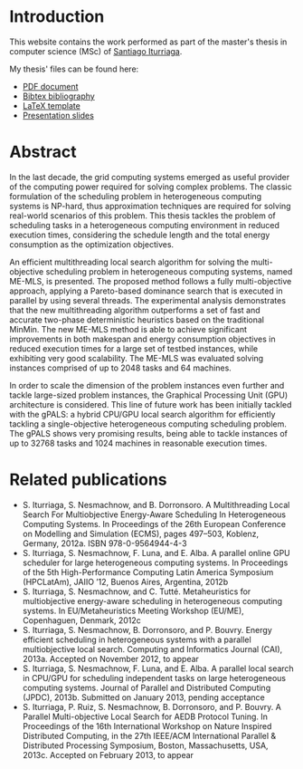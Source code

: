 # Introduction

This website contains the work performed as part of the master's thesis in computer science (MSc) of [Santiago Iturriaga](http://www.fing.edu.uy/inco/grupos/cecal/hpc/pmwiki/index.php?n=Main.SantiagoIturriaga).

My thesis' files can be found here:
* [PDF document](http://www.fing.edu.uy/inco/grupos/cecal/hpc/MScIturriaga/MSc-Iturriaga.pdf)
* [Bibtex bibliography](http://www.fing.edu.uy/inco/grupos/cecal/hpc/MScIturriaga/MSc-Iturriaga-bibliography.bib)
* [LaTeX template](http://www.fing.edu.uy/inco/grupos/cecal/hpc/MScIturriaga/MSc-Iturriaga-latex.zip)
* [Presentation slides](http://www.fing.edu.uy/inco/grupos/cecal/hpc/MScIturriaga/MSc-Iturriaga-presentation.pdf)

# Abstract

In the last decade, the grid computing systems emerged as useful provider of the computing power required for solving complex problems. The classic formulation of the scheduling problem in heterogeneous computing systems is NP-hard, thus approximation techniques are required for solving real-world scenarios of this problem. This thesis tackles the problem of scheduling tasks in a heterogeneous computing environment in reduced execution times, considering the schedule length and the total energy consumption as the optimization objectives. 

An efficient multithreading local search algorithm for solving the multi-objective scheduling problem in heterogeneous computing systems, named ME-MLS, is presented. The proposed method follows a fully multi-objective approach, applying a Pareto-based dominance search that is executed in parallel by using several threads. The experimental analysis demonstrates that the new multithreading algorithm outperforms a set of fast and accurate two-phase deterministic heuristics based on the traditional MinMin. The new ME-MLS method is able to achieve significant improvements in both makespan and energy consumption objectives in reduced execution times for a large set of testbed instances, while exhibiting very good scalability. The ME-MLS was evaluated solving instances comprised of up to 2048 tasks and 64 machines. 

In order to scale the dimension of the problem instances even further and tackle large-sized problem instances, the Graphical Processing Unit (GPU) architecture is considered. This line of future work has been initially tackled with the gPALS: a hybrid CPU/GPU local search algorithm for efficiently tackling a single-objective heterogeneous computing scheduling problem. The gPALS shows very promising results, being able to tackle instances of up to 32768 tasks and 1024 machines in reasonable execution times.

# Related publications
* S. Iturriaga, S. Nesmachnow, and B. Dorronsoro. A Multithreading Local Search For Multiobjective Energy-Aware Scheduling In Heterogeneous Computing Systems. In Proceedings of the 26th European Conference on Modelling and Simulation (ECMS), pages 497–503, Koblenz, Germany, 2012a. ISBN 978-0-9564944-4-3
* S. Iturriaga, S. Nesmachnow, F. Luna, and E. Alba. A parallel online GPU scheduler for large heterogeneous computing systems. In Proceedings of the 5th High-Performance Computing Latin America Symposium (HPCLatAm), JAIIO ’12, Buenos Aires, Argentina, 2012b
* S. Iturriaga, S. Nesmachnow, and C. Tutté. Metaheuristics for multiobjective energy-aware scheduling in heterogeneous computing systems. In EU/Metaheuristics Meeting Workshop (EU/ME), Copenhaguen, Denmark, 2012c
* S. Iturriaga, S. Nesmachnow, B. Dorronsoro, and P. Bouvry. Energy efficient scheduling in heterogeneous systems with a parallel multiobjective local search. Computing and Informatics Journal (CAI), 2013a. Accepted on November 2012, to appear
* S. Iturriaga, S. Nesmachnow, F. Luna, and E. Alba. A parallel local search in CPU/GPU for scheduling independent tasks on large heterogeneous computing systems. Journal of Parallel and Distributed Computing (JPDC), 2013b. Submitted on January 2013, pending acceptance
* S. Iturriaga, P. Ruiz, S. Nesmachnow, B. Dorronsoro, and P. Bouvry. A Parallel Multi-objective Local Search for AEDB Protocol Tuning. In Proceedings of the 16th International Workshop on Nature Inspired Distributed Computing, in the 27th IEEE/ACM International Parallel & Distributed Processing Symposium, Boston, Massachusetts, USA, 2013c. Accepted on February 2013, to appear

